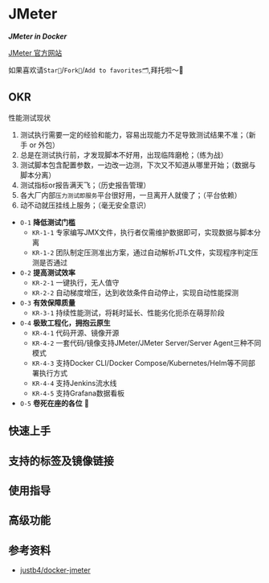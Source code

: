 # JMeter

***JMeter in Docker***

[JMeter 官方网站](https://jmeter.apache.org)

如果喜欢请`Star🌟`/`Fork🍴`/`Add to favorites🗂`,拜托啦～🫰


## OKR

性能测试现状

1. 测试执行需要一定的经验和能力，容易出现能力不足导致测试结果不准；（新手 or 外包）
2. 总是在测试执行前，才发现脚本不好用，出现临阵磨枪；（练为战）
3. 测试脚本包含配置参数，一边改一边测，下次又不知道从哪里开始；（数据与脚本分离）
4. 测试指标or报告满天飞；（历史报告管理）
5. 各大厂内部`压力测试即服务`平台很好用，一旦离开人就傻了；（平台依赖）
6. 动不动就压挂线上服务；（毫无安全意识）

- `O-1` **降低测试门槛**
  - `KR-1-1` 专家编写JMX文件，执行者仅需维护数据即可，实现数据与脚本分离
  - `KR-1-2` 团队制定压测准出方案，通过自动解析JTL文件，实现程序判定压测是否通过
- `O-2` **提高测试效率**
  - `KR-2-1` 一键执行，无人值守
  - `KR-2-2` 自动梯度增压，达到收敛条件自动停止，实现自动性能探测
- `O-3` **有效保障质量**
  - `KR-3-1` 持续性能测试，将耗时延长、性能劣化扼杀在萌芽阶段
- `O-4` **极致工程化，拥抱云原生**
  - `KR-4-1` 代码开源、镜像开源
  - `KR-4-2` 一套代码/镜像支持JMeter/JMeter Server/Server Agent三种不同模式
  - `KR-4-3` 支持Docker CLI/Docker Compose/Kubernetes/Helm等不同部署执行方式
  - `KR-4-4` 支持Jenkins流水线
  - `KR-4-5` 支持Grafana数据看板
- `O-5` **卷死在座的各位** 👻


## 快速上手

## 支持的标签及镜像链接

## 使用指导

## 高级功能

## 参考资料

- [justb4/docker-jmeter](https://github.com/justb4/docker-jmeter)
